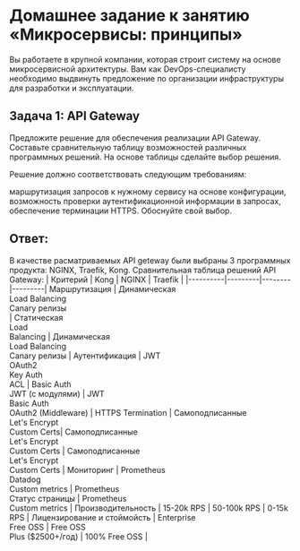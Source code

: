 # Домашнее задание к занятию «Микросервисы: принципы»
Вы работаете в крупной компании, которая строит систему на основе микросервисной архитектуры. Вам как DevOps-специалисту необходимо выдвинуть предложение по организации инфраструктуры для разработки и эксплуатации.

## Задача 1: API Gateway
Предложите решение для обеспечения реализации API Gateway. Составьте сравнительную таблицу возможностей различных программных решений. На основе таблицы сделайте выбор решения.

Решение должно соответствовать следующим требованиям:

маршрутизация запросов к нужному сервису на основе конфигурации,
возможность проверки аутентификационной информации в запросах,
обеспечение терминации HTTPS.
Обоснуйте свой выбор.

## Ответ:
В качестве расматриваемых API geteway были выбраны 3 программных продукта: NGINX, Traefik, Kong.
Сравнительная таблица решений API Gateway:
| Критерий | Kong |	NGINX |	Traefik |
|----------|---------|--------|---------|
Маршрутизация       | Динамическая <br> Load Balancing <br> Canary релизы <br> |  Статическая <br> Load <br> Balancing | Динамическая <br> Load Balancing <br> Canary релизы |
Аутентификация      | JWT <br> OAuth2 <br> Key Auth <br> ACL  | Basic Auth <br> JWT (с модулями) | JWT <br> Basic Auth <br> OAuth2 (Middleware)  |
HTTPS Termination | Самоподписанные <br> Let's Encrypt <br> Custom Certs| Самоподписанные <br> Let's Encrypt <br> Custom Certs | Самоподписанные <br> Let's Encrypt <br> Custom Certs  |
Мониторинг          | Prometheus <br> Datadog <br> Custom metrics  | Prometheus <br> Статус страницы  | Prometheus <br> Custom metrics  |
Производительность  | 15-20k RPS | 50-100k RPS | 0-15k RPS |
Лицензирование и стоймойсть  | Enterprise <br> Free OSS  | Free OSS <br> Plus ($2500+/год)  | 100% Free OSS |
